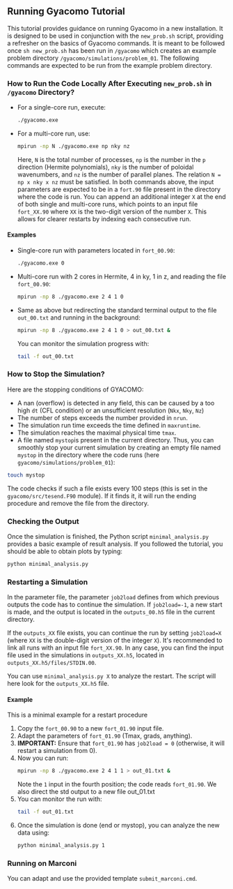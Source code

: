 ## Running Gyacomo Tutorial
This tutorial provides guidance on running Gyacomo in a new installation. It is designed to be used in conjunction with the `new_prob.sh` script, providing a refresher on the basics of Gyacomo commands.
It is meant to be followed once `sh new_prob.sh` has been run in `/gyacomo` which creates an example problem directory `/gyacomo/simulations/problem_01`. The following commands are expected to be run from the example problem directory.

### How to Run the Code Locally After Executing `new_prob.sh` in `/gyacomo` Directory?
- For a single-core run, execute:
    ```bash
    ./gyacomo.exe
    ```
- For a multi-core run, use:
    ```bash
    mpirun -np N ./gyacomo.exe np nky nz
    ```
    Here, `N` is the total number of processes, `np` is the number in the `p` direction (Hermite polynomials), `nky` is the number of poloidal wavenumbers, and `nz` is the number of parallel planes. The relation `N = np x nky x nz` must be satisfied.
In both commands above, the input parameters are expected to be in a `fort.90` file present in the directory where the code is run. You can append an additional integer `X` at the end of both single and multi-core runs, which points to an input file `fort_XX.90` where `XX` is the two-digit version of the number `X`. This allows for clearer restarts by indexing each consecutive run.

#### Examples
- Single-core run with parameters located in `fort_00.90`:
    ```bash
    ./gyacomo.exe 0
    ```
- Multi-core run with 2 cores in Hermite, 4 in ky, 1 in z, and reading the file `fort_00.90`:
    ```bash
    mpirun -np 8 ./gyacomo.exe 2 4 1 0
    ```
- Same as above but redirecting the standard terminal output to the file `out_00.txt` and running in the background:
    ```bash
    mpirun -np 8 ./gyacomo.exe 2 4 1 0 > out_00.txt &
    ```
    You can monitor the simulation progress with:
    ```bash
    tail -f out_00.txt
    ```

### How to Stop the Simulation?
Here are the stopping conditions of GYACOMO: 
- A nan (overflow) is detected in any field, this can be caused by a too high `dt` (CFL condition) or an unsufficient resolution (`Nkx`, `Nky`, `Nz`)
- The number of steps exceeds the number provided in `nrun`.
- The simulation run time exceeds the time defined in `maxruntime`.
- The simulation reaches the maximal physical time `tmax`.
- A file named `mystop`is present in the current directory.
Thus, you can smoothly stop your current simulation by creating an empty file named `mystop` in the directory where the code runs (here `gyacomo/simulations/problem_01`):
```bash
touch mystop
```
The code checks if such a file exists every 100 steps (this is set in the `gyacomo/src/tesend.F90` module). If it finds it, it will run the ending procedure and remove the file from the directory. 

### Checking the Output
Once the simulation is finished, the Python script `minimal_analysis.py` provides a basic example of result analysis. If you followed the tutorial, you should be able to obtain plots by typing:
```bash
python minimal_analysis.py
```

### Restarting a Simulation
In the parameter file, the parameter `job2load` defines from which previous outputs the code has to continue the simulation. If `job2load=-1`, a new start is made, and the output is located in the `outputs_00.h5` file in the current directory.

If the `outputs_XX` file exists, you can continue the run by setting `job2load=X` (where `XX` is the double-digit version of the integer `X`). It's recommended to link all runs with an input file `fort_XX.90`. In any case, you can find the input file used in the simulations in `outputs_XX.h5`, located in `outputs_XX.h5/files/STDIN.00`.

You can use `minimal_analysis.py X` to analyze the restart. The script will here look for the `outputs_XX.h5` file.

#### Example
This is a minimal example for a restart procedure
1. Copy the `fort_00.90` to a new `fort_01.90` input file.
2. Adapt the parameters of `fort_01.90` (Tmax, grads, anything).
3. **IMPORTANT:** Ensure that `fort_01.90` has `job2load = 0` (otherwise, it will restart a simulation from 0).
4. Now you can run:
    ```bash
    mpirun -np 8 ./gyacomo.exe 2 4 1 1 > out_01.txt &
    ```
    Note the `1` input in the fourth position; the code reads `fort_01.90`. We also direct the std output to a new file out_01.txt
5. You can monitor the run with:
    ```bash
    tail -f out_01.txt
    ```
5. Once the simulation is done (end or mystop), you can analyze the new data using:
    ```bash
    python minimal_analysis.py 1
    ```

### Running on Marconi

You can adapt and use the provided template `submit_marconi.cmd`.